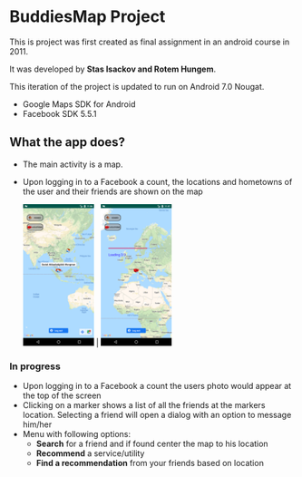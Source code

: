 
# BuddiesMap Project

This is project was first created as final assignment in an android
course in 2011.

It was developed by **Stas Isackov and Rotem Hungem**.

This iteration of the project is updated to run on Android 7.0 Nougat.
-  Google Maps SDK for Android 
-  Facebook SDK 5.5.1

## What the app does?
- The main activity is a map.
- Upon logging in to a Facebook a count, the locations and hometowns of
  the user and their friends are shown on the map
  
  <img src="./misc/images/1568289419.png"  width="125"> | <img src="./misc/images/1568289449.png"  width="125">

### In progress
- Upon logging in to a Facebook a count the users photo would appear at
  the top of the screen
- Clicking on a marker shows a list of all the friends at the markers
  location. Selecting a friend will open a dialog with an option to
  message him/her
- Menu with following options:
  - **Search** for a friend and if found center the map to his location
  - **Recommend** a service/utility
  - **Find a recommendation** from your friends based on location
